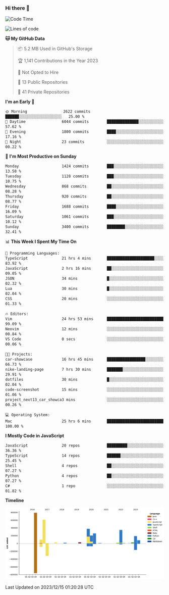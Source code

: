 ### Hi there 👋

<!--
**Clumsy-Coder/Clumsy-Coder** is a ✨ _special_ ✨ repository because its `README.md` (this file) appears on your GitHub profile.

Here are some ideas to get you started:

- 🔭 I’m currently working on ...
- 🌱 I’m currently learning ...
- 👯 I’m looking to collaborate on ...
- 🤔 I’m looking for help with ...
- 💬 Ask me about ...
- 📫 How to reach me: ...
- 😄 Pronouns: ...
- ⚡ Fun fact: ...
-->

<!-- anmol098/waka-readme-stats -->
<!--START_SECTION:waka-->
![Code Time](http://img.shields.io/badge/Code%20Time-515%20hrs%2029%20mins-blue)

![Lines of code](https://img.shields.io/badge/From%20Hello%20World%20I%27ve%20Written-3.1%20million%20lines%20of%20code-blue)

**🐱 My GitHub Data** 

> 📦 5.2 MB Used in GitHub's Storage 
 > 
> 🏆 1,141 Contributions in the Year 2023
 > 
> 🚫 Not Opted to Hire
 > 
> 📜 13 Public Repositories 
 > 
> 🔑 41 Private Repositories 
 > 
**I'm an Early 🐤** 

```text
🌞 Morning                2622 commits        ██████░░░░░░░░░░░░░░░░░░░   25.00 % 
🌆 Daytime                6044 commits        ██████████████░░░░░░░░░░░   57.62 % 
🌃 Evening                1800 commits        ████░░░░░░░░░░░░░░░░░░░░░   17.16 % 
🌙 Night                  23 commits          ░░░░░░░░░░░░░░░░░░░░░░░░░   00.22 % 
```
📅 **I'm Most Productive on Sunday** 

```text
Monday                   1424 commits        ███░░░░░░░░░░░░░░░░░░░░░░   13.58 % 
Tuesday                  1128 commits        ███░░░░░░░░░░░░░░░░░░░░░░   10.75 % 
Wednesday                868 commits         ██░░░░░░░░░░░░░░░░░░░░░░░   08.28 % 
Thursday                 920 commits         ██░░░░░░░░░░░░░░░░░░░░░░░   08.77 % 
Friday                   1688 commits        ████░░░░░░░░░░░░░░░░░░░░░   16.09 % 
Saturday                 1061 commits        ███░░░░░░░░░░░░░░░░░░░░░░   10.12 % 
Sunday                   3400 commits        ████████░░░░░░░░░░░░░░░░░   32.41 % 
```


📊 **This Week I Spent My Time On** 

```text
💬 Programming Languages: 
TypeScript               21 hrs 4 mins       █████████████████████░░░░   83.92 % 
JavaScript               2 hrs 16 mins       ██░░░░░░░░░░░░░░░░░░░░░░░   09.05 % 
JSON                     34 mins             █░░░░░░░░░░░░░░░░░░░░░░░░   02.32 % 
Lua                      30 mins             █░░░░░░░░░░░░░░░░░░░░░░░░   02.04 % 
CSS                      20 mins             ░░░░░░░░░░░░░░░░░░░░░░░░░   01.33 % 

🔥 Editors: 
Vim                      24 hrs 53 mins      █████████████████████████   99.09 % 
Neovim                   12 mins             ░░░░░░░░░░░░░░░░░░░░░░░░░   00.84 % 
VS Code                  0 secs              ░░░░░░░░░░░░░░░░░░░░░░░░░   00.06 % 

🐱‍💻 Projects: 
car-showcase             16 hrs 45 mins      █████████████████░░░░░░░░   66.73 % 
nike-landing-page        7 hrs 30 mins       ███████░░░░░░░░░░░░░░░░░░   29.91 % 
dotfiles                 30 mins             █░░░░░░░░░░░░░░░░░░░░░░░░   02.04 % 
code-screenshot          15 mins             ░░░░░░░░░░░░░░░░░░░░░░░░░   01.06 % 
project_next13_car_showca3 mins              ░░░░░░░░░░░░░░░░░░░░░░░░░   00.26 % 

💻 Operating System: 
Mac                      25 hrs 6 mins       █████████████████████████   100.00 % 
```

**I Mostly Code in JavaScript** 

```text
JavaScript               20 repos            █████████░░░░░░░░░░░░░░░░   36.36 % 
TypeScript               14 repos            ██████░░░░░░░░░░░░░░░░░░░   25.45 % 
Shell                    4 repos             ██░░░░░░░░░░░░░░░░░░░░░░░   07.27 % 
Python                   4 repos             ██░░░░░░░░░░░░░░░░░░░░░░░   07.27 % 
C#                       1 repo              ░░░░░░░░░░░░░░░░░░░░░░░░░   01.82 % 
```



**Timeline**

![Lines of Code chart](https://raw.githubusercontent.com/Clumsy-Coder/Clumsy-Coder/main/assets/bar_graph.png)


 Last Updated on 2023/12/15 01:20:28 UTC
<!--END_SECTION:waka-->
